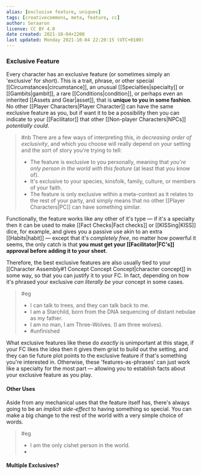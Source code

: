 ```yaml
---
alias: [exclusive feature, uniques]
tags: [creativecommons, meta, feature, cc]
author: Seraaron
license: CC BY 4.0
date created: 2021-10-04+2200
last updated: Monday 2021-10-04 22:20:15 (UTC+0100)
---
```


### Exclusive Feature

Every character has an exclusive feature (or sometimes simply an 'exclusive' for short). This is a trait, phrase, or other special [[Circumstances|circumstance]], an unusual [[Specialties|specialty]] or [[Gambits|gambit]], a rare [[Conditions|condition]], or perhaps even an inherited  [[Assets and Gear|asset]], that is **unique to you in some fashion**. No other [[Player Characters|Player Character]] can have the same exclusive feature as you, but if want it to be a possibility then you can indicate to your [[Facilitator]] that other [[Non-player Characters|NPCs]] *potentially could*.

> #nb
> There are a few ways of interpreting this, *in decreasing order of exclusivity*, and which you choose will really depend on your setting and the sort of story you're trying to tell:
> -  The feature is exclusive to you personally, meaning that *you're only person in the world with this feature* (at least that you know of).
> - It's exclusive to your species, kinsfolk, family, culture, or members of your faith.
> - The feature is only exclusive within a meta-context as it relates to the rest of your party, and simply means that no other [[Player Characters|PC]] can have something similar.

Functionally, the feature works like any other of it's type — if it's a specialty then it can be used to make [[Fact Checks|Fact checks]] or [[KISSing|KISS]] dice, for example, and gives you a passive use akin to an extra [[Habits|habit]] — except that it's *completely free*, no matter how powerful it seems, the only catch is that **you must get your [[Facilitator|FC's]] approval before adding it to your sheet**. 

Therefore, the best exclusive features are also usually tied to your [[Character Assembly#1 Concept Concept Concept|character concept]] in some way, so that you can justify it to your FC. In fact, depending on how it's phrased your exclusive *can literally be* your concept in some cases.

> #eg 
> - I can talk to trees, and they can talk back to me.
> - I am a Starchild, born from the DNA sequencing of distant nebulae as my father.
> - I am no man, I am Three-Wolves. (I am three wolves).
> - #unfinished 

What exclusive features like these do *exactly* is unimportant at this stage, if your FC likes the idea then it gives them grist to build out the setting, and they can tie future plot points to the exclusive feature if that's something you're interested in. Otherwise, these 'features-as-phrases' can just work like a specialty for the most part — allowing you to establish facts about your exclusive feature as you play.

#### Other Uses

Aside from any mechanical uses that the feature itself has, there's always going to be an *implicit side-effect* to having something so special. You can make a big change to the rest of the world with a very simple choice of words.

> #eg 
> - I am the only cishet person in the world.
> - 

#### Multiple Exclusives?